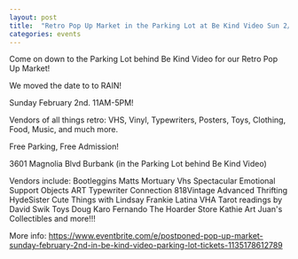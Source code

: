 ```yaml
---
layout: post
title:  "Retro Pop Up Market in the Parking Lot at Be Kind Video Sun 2/2"
categories: events
---
```


Come on down to the Parking Lot behind Be Kind Video for our Retro Pop Up Market!

We moved the date to to RAIN!

Sunday February 2nd. 11AM-5PM!

Vendors of all things retro: VHS, Vinyl, Typewriters, Posters, Toys, Clothing, Food, Music, and much more.

Free Parking, Free Admission!

3601 Magnolia Blvd Burbank (in the Parking Lot behind Be Kind Video)

Vendors include:
Bootleggins
Matts Mortuary
Vhs Spectacular
Emotional Support Objects ART
Typewriter Connection
818Vintage
Advanced Thrifting
HydeSister
Cute Things with Lindsay
Frankie Latina VHA
Tarot readings by David
Swik Toys
Doug Karo
Fernando
The Hoarder Store
Kathie Art
Juan's Collectibles 
and more!!!

More info: https://www.eventbrite.com/e/postponed-pop-up-market-sunday-february-2nd-in-be-kind-video-parking-lot-tickets-1135178612789
